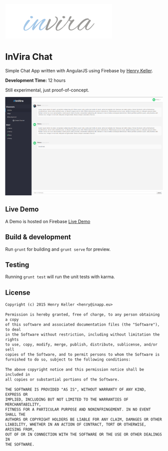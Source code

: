 ![alt text](app/images/logo.png "InVira Chat")

InVira Chat
=====================

Simple Chat App written with AngularJS using Firebase by [Henry Keller](http://www.henrykeller.eu).

**Development Time:** 12 hours

Still experimental, just proof-of-concept.

![alt text](screenshots/chat_screen.png "Chat Screen")

## Live Demo
A Demo is hosted on Firebase
[Live Demo](https://invira-chat.firebaseapp.com)

## Build & development

Run `grunt` for building and `grunt serve` for preview.

## Testing

Running `grunt test` will run the unit tests with karma.

## License

    Copyright (c) 2015 Henry Keller <henry@inapp.eu>

    Permission is hereby granted, free of charge, to any person obtaining a copy
    of this software and associated documentation files (the "Software"), to deal
    in the Software without restriction, including without limitation the rights
    to use, copy, modify, merge, publish, distribute, sublicense, and/or sell
    copies of the Software, and to permit persons to whom the Software is
    furnished to do so, subject to the following conditions:

    The above copyright notice and this permission notice shall be included in
    all copies or substantial portions of the Software.

    THE SOFTWARE IS PROVIDED "AS IS", WITHOUT WARRANTY OF ANY KIND, EXPRESS OR
    IMPLIED, INCLUDING BUT NOT LIMITED TO THE WARRANTIES OF MERCHANTABILITY,
    FITNESS FOR A PARTICULAR PURPOSE AND NONINFRINGEMENT. IN NO EVENT SHALL THE
    AUTHORS OR COPYRIGHT HOLDERS BE LIABLE FOR ANY CLAIM, DAMAGES OR OTHER
    LIABILITY, WHETHER IN AN ACTION OF CONTRACT, TORT OR OTHERWISE, ARISING FROM,
    OUT OF OR IN CONNECTION WITH THE SOFTWARE OR THE USE OR OTHER DEALINGS IN
    THE SOFTWARE.

